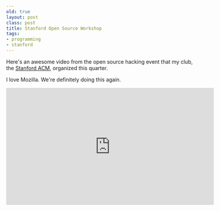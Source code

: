 ```yaml
---
old: true
layout: post
class: post
title: Stanford Open Source Workshop
tags:
- programming
- stanford
---
```


Here's an awesome video from the open source hacking event that my club, the [Stanford ACM](http://www.stanfordacm.com), organized this quarter.

I love Mozilla. We're definitely doing this again.

<iframe width="560" height="315" src="https://www.youtube.com/embed/Ed3S2tK9HPE" frameborder="0" allowfullscreen></iframe>
